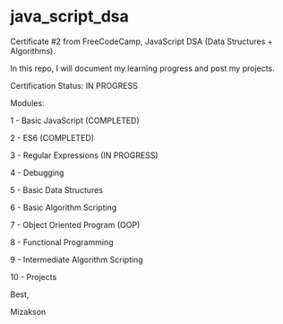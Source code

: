 # java_script_dsa

Certificate #2 from FreeCodeCamp, JavaScript DSA (Data Structures + Algorithms).

In this repo, I will document my learning progress and post my projects.

Certification Status: IN PROGRESS

Modules:

1 - Basic JavaScript (COMPLETED)

2 - ES6 (COMPLETED)

3 - Regular Expressions (IN PROGRESS)

4 - Debugging

5 - Basic Data Structures

6 - Basic Algorithm Scripting

7 - Object Oriented Program (OOP)

8 - Functional Programming

9 - Intermediate Algorithm Scripting

10 - Projects

Best, 

Mizakson